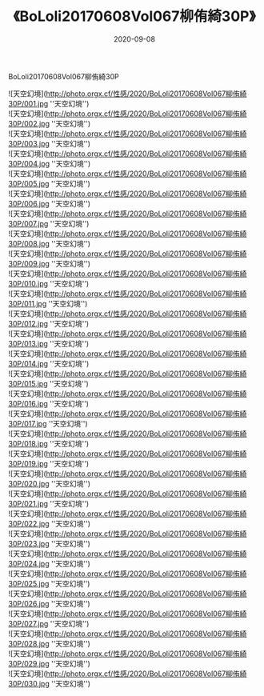 ﻿---
layout: post
title:  《BoLoli20170608Vol067柳侑綺30P》
date:   2020-09-08
image: http://photo.orgx.cf/性感/2020/BoLoli20170608Vol067柳侑綺30P/000.jpg
categories: [美女, 性感, 泳衣]
---

BoLoli20170608Vol067柳侑綺30P



![天空幻境](http://photo.orgx.cf/性感/2020/BoLoli20170608Vol067柳侑綺30P/001.jpg ''天空幻境'') <br>
![天空幻境](http://photo.orgx.cf/性感/2020/BoLoli20170608Vol067柳侑綺30P/002.jpg ''天空幻境'') <br>
![天空幻境](http://photo.orgx.cf/性感/2020/BoLoli20170608Vol067柳侑綺30P/003.jpg ''天空幻境'') <br>
![天空幻境](http://photo.orgx.cf/性感/2020/BoLoli20170608Vol067柳侑綺30P/004.jpg ''天空幻境'') <br>
![天空幻境](http://photo.orgx.cf/性感/2020/BoLoli20170608Vol067柳侑綺30P/005.jpg ''天空幻境'') <br>
![天空幻境](http://photo.orgx.cf/性感/2020/BoLoli20170608Vol067柳侑綺30P/006.jpg ''天空幻境'') <br>
![天空幻境](http://photo.orgx.cf/性感/2020/BoLoli20170608Vol067柳侑綺30P/007.jpg ''天空幻境'') <br>
![天空幻境](http://photo.orgx.cf/性感/2020/BoLoli20170608Vol067柳侑綺30P/008.jpg ''天空幻境'') <br>
![天空幻境](http://photo.orgx.cf/性感/2020/BoLoli20170608Vol067柳侑綺30P/009.jpg ''天空幻境'') <br>
![天空幻境](http://photo.orgx.cf/性感/2020/BoLoli20170608Vol067柳侑綺30P/010.jpg ''天空幻境'') <br>
![天空幻境](http://photo.orgx.cf/性感/2020/BoLoli20170608Vol067柳侑綺30P/011.jpg ''天空幻境'') <br>
![天空幻境](http://photo.orgx.cf/性感/2020/BoLoli20170608Vol067柳侑綺30P/012.jpg ''天空幻境'') <br>
![天空幻境](http://photo.orgx.cf/性感/2020/BoLoli20170608Vol067柳侑綺30P/013.jpg ''天空幻境'') <br>
![天空幻境](http://photo.orgx.cf/性感/2020/BoLoli20170608Vol067柳侑綺30P/014.jpg ''天空幻境'') <br>
![天空幻境](http://photo.orgx.cf/性感/2020/BoLoli20170608Vol067柳侑綺30P/015.jpg ''天空幻境'') <br>
![天空幻境](http://photo.orgx.cf/性感/2020/BoLoli20170608Vol067柳侑綺30P/016.jpg ''天空幻境'') <br>
![天空幻境](http://photo.orgx.cf/性感/2020/BoLoli20170608Vol067柳侑綺30P/017.jpg ''天空幻境'') <br>
![天空幻境](http://photo.orgx.cf/性感/2020/BoLoli20170608Vol067柳侑綺30P/018.jpg ''天空幻境'') <br>
![天空幻境](http://photo.orgx.cf/性感/2020/BoLoli20170608Vol067柳侑綺30P/019.jpg ''天空幻境'') <br>
![天空幻境](http://photo.orgx.cf/性感/2020/BoLoli20170608Vol067柳侑綺30P/020.jpg ''天空幻境'') <br>
![天空幻境](http://photo.orgx.cf/性感/2020/BoLoli20170608Vol067柳侑綺30P/021.jpg ''天空幻境'') <br>
![天空幻境](http://photo.orgx.cf/性感/2020/BoLoli20170608Vol067柳侑綺30P/022.jpg ''天空幻境'') <br>
![天空幻境](http://photo.orgx.cf/性感/2020/BoLoli20170608Vol067柳侑綺30P/023.jpg ''天空幻境'') <br>
![天空幻境](http://photo.orgx.cf/性感/2020/BoLoli20170608Vol067柳侑綺30P/024.jpg ''天空幻境'') <br>
![天空幻境](http://photo.orgx.cf/性感/2020/BoLoli20170608Vol067柳侑綺30P/025.jpg ''天空幻境'') <br>
![天空幻境](http://photo.orgx.cf/性感/2020/BoLoli20170608Vol067柳侑綺30P/026.jpg ''天空幻境'') <br>
![天空幻境](http://photo.orgx.cf/性感/2020/BoLoli20170608Vol067柳侑綺30P/027.jpg ''天空幻境'') <br>
![天空幻境](http://photo.orgx.cf/性感/2020/BoLoli20170608Vol067柳侑綺30P/028.jpg ''天空幻境'') <br>
![天空幻境](http://photo.orgx.cf/性感/2020/BoLoli20170608Vol067柳侑綺30P/029.jpg ''天空幻境'') <br>
![天空幻境](http://photo.orgx.cf/性感/2020/BoLoli20170608Vol067柳侑綺30P/030.jpg ''天空幻境'') <br>